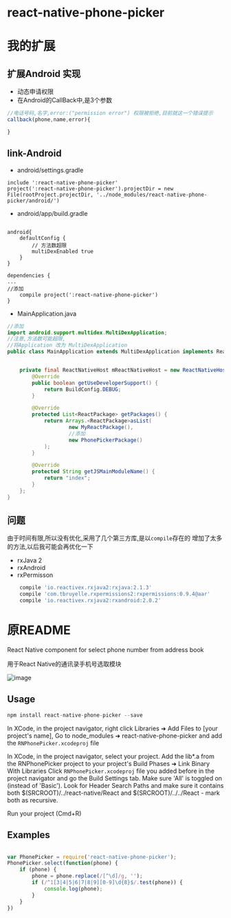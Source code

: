 # react-native-phone-picker

# 我的扩展

## 扩展Android 实现

- 动态申请权限
- 在Android的CallBack中,是3个参数

```js
//电话号码,名字,error:("permission error") 权限被拒绝,目前就这一个错误提示
callback(phone,name,error){

}
```


## link-Android
- android/settings.gradle
```
include ':react-native-phone-picker'
project(':react-native-phone-picker').projectDir = new File(rootProject.projectDir, '../node_modules/react-native-phone-picker/android/')
```
- android/app/build.gradle
```

android{
    defaultConfig {
        // 方法数超限
        multiDexEnabled true
    }
}

dependencies {
...
//添加
    compile project(':react-native-phone-picker')
}
```

- MainApplication.java

```java
//添加
import android.support.multidex.MultiDexApplication;
//注意,方法数可能超限,
//将Application 改为 MultiDexApplication
public class MainApplication extends MultiDexApplication implements ReactApplication {


    private final ReactNativeHost mReactNativeHost = new ReactNativeHost(this) {
        @Override
        public boolean getUseDeveloperSupport() {
            return BuildConfig.DEBUG;
        }

        @Override
        protected List<ReactPackage> getPackages() {
            return Arrays.<ReactPackage>asList(
                    new MyReactPackage(),
                    //添加
                    new PhonePickerPackage()
            );
        }

        @Override
        protected String getJSMainModuleName() {
            return "index";
        }
    };
}

```

## 问题

由于时间有限,所以没有优化,采用了几个第三方库,是以`compile`存在的
增加了太多的方法,以后我可能会再优化一下
- rxJava 2
- rxAndroid
- rxPermisson

```gradle
    compile 'io.reactivex.rxjava2:rxjava:2.1.3'
    compile 'com.tbruyelle.rxpermissions2:rxpermissions:0.9.4@aar'
    compile 'io.reactivex.rxjava2:rxandroid:2.0.2'
```

# 原README

React Native component for select phone number from address book

用于React Native的通讯录手机号选取模块

![image](https://github.com/Spikef/react-native-phone-picker/raw/master/screenshots.gif)

## Usage

```javascript
npm install react-native-phone-picker --save
```

In XCode, in the project navigator, right click Libraries ➜ Add Files to [your project's name], Go to node_modules ➜ react-native-phone-picker and add the `RNPhonePicker.xcodeproj` file

In XCode, in the project navigator, select your project. Add the lib*.a from the RNPhonePicker project to your project's Build Phases ➜ Link Binary With Libraries Click `RNPhonePicker.xcodeproj` file you added before in the project navigator and go the Build Settings tab. Make sure 'All' is toggled on (instead of 'Basic'). Look for Header Search Paths and make sure it contains  both $(SRCROOT)/../react-native/React and $(SRCROOT)/../../React - mark both as recursive.

Run your project (Cmd+R)

## Examples

```javascript

var PhonePicker = require('react-native-phone-picker');
PhonePicker.select(function(phone) {
    if (phone) {
        phone = phone.replace(/[^\d]/g, '');
        if (/^1[3|4|5|6|7|8|9][0-9]\d{8}$/.test(phone)) {
            console.log(phone);
        }
    }
})
```

